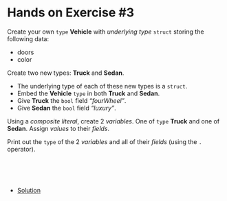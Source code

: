 # Hands on Exercise #3
    
 Create your own `type` **Vehicle** with *underlying type* `struct` storing the following data:
 * doors
 * color 
 
 Create two new types: **Truck** and **Sedan**. 
 * The underlying type of each of these new types is a `struct`. 
 * Embed the **Vehicle** `type` in both **Truck** and **Sedan**. 
 * Give **Truck** the `bool` field *“fourWheel”*.
 * Give **Sedan** the `bool` field *“luxury”*.
 
 
 Using a *composite literal*, create 2 *variables*. One of `type` **Truck** and one of **Sedan**. Assign *values* to their *fields*.
 
 Print out the `type` of the 2 *variables* and all of their *fields* (using the `.` operator).
 
 <br><br><br>  
 * [Solution](main.go)